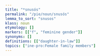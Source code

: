 ```yaml
---
title: "*snusós"
permalink: "/pie/noun/snusós"
lemma_to_sort: "snusos"
klass: noun
etymology: []
markers: [["f", "feminine gender"]]
synonyms: []
definitions: [["daughter-in-law"]]
topics: ["ine-pro:Female family members"]
---
```

